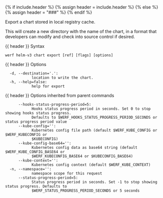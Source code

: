 {% if include.header %}
{% assign header = include.header %}
{% else %}
{% assign header = "###" %}
{% endif %}

Export a chart stored in local registry cache.

This will create a new directory with the name of
the chart, in a format that developers can modify
and check into source control if desired.


{{ header }} Syntax

```shell
werf helm-v3 chart export [ref] [flags] [options]
```

{{ header }} Options

```shell
  -d, --destination='.':
            location to write the chart.
  -h, --help=false:
            help for export
```

{{ header }} Options inherited from parent commands

```shell
      --hooks-status-progress-period=5:
            Hooks status progress period in seconds. Set 0 to stop showing hooks status progress.   
            Defaults to $WERF_HOOKS_STATUS_PROGRESS_PERIOD_SECONDS or status progress period value
      --kube-config='':
            Kubernetes config file path (default $WERF_KUBE_CONFIG or $WERF_KUBECONFIG or           
            $KUBECONFIG)
      --kube-config-base64='':
            Kubernetes config data as base64 string (default $WERF_KUBE_CONFIG_BASE64 or            
            $WERF_KUBECONFIG_BASE64 or $KUBECONFIG_BASE64)
      --kube-context='':
            Kubernetes config context (default $WERF_KUBE_CONTEXT)
  -n, --namespace='':
            namespace scope for this request
      --status-progress-period=5:
            Status progress period in seconds. Set -1 to stop showing status progress. Defaults to  
            $WERF_STATUS_PROGRESS_PERIOD_SECONDS or 5 seconds
```


